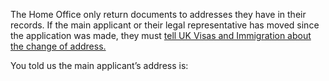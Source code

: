 The Home Office only return documents to addresses they have in their records. If the main applicant or their legal representative has moved since the application was made, they must <a href="https://www.update-my-details.homeoffice.gov.uk/overview">tell UK Visas and Immigration about the change of address.</a>

You told us the main applicant’s address is: